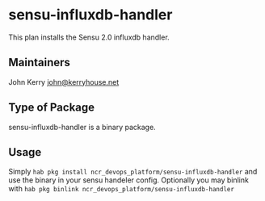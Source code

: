 # sensu-influxdb-handler

This plan installs the Sensu 2.0 influxdb handler.

## Maintainers

John Kerry <john@kerryhouse.net>

## Type of Package

sensu-influxdb-handler is a binary package.

## Usage

Simply `hab pkg install ncr_devops_platform/sensu-influxdb-handler` and use the binary in your sensu handeler config. Optionally you may binlink with `hab pkg binlink ncr_devops_platform/sensu-influxdb-handler`
